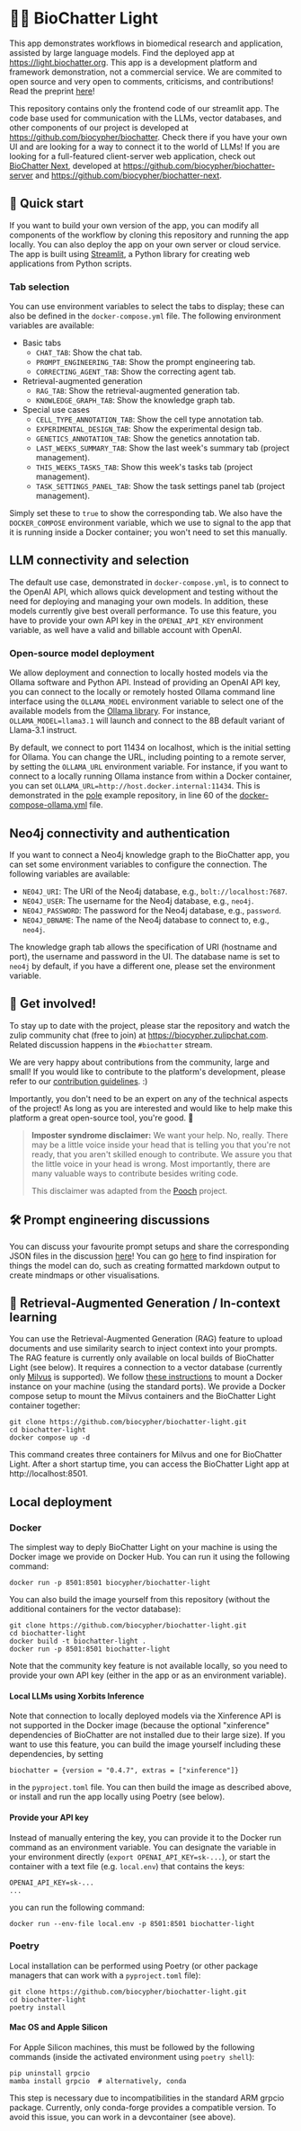 # 💬🧬 BioChatter Light

This app demonstrates workflows in biomedical research and application, assisted
by large language models. Find the deployed app at https://light.biochatter.org.
This app is a development platform and framework demonstration, not a commercial
service. We are commited to open source and very open to comments, criticisms,
and contributions! Read the preprint [here](https://arxiv.org/abs/2305.06488)!

This repository contains only the frontend code of our streamlit app. The code
base used for communication with the LLMs, vector databases, and other
components of our project is developed at 
https://github.com/biocypher/biochatter. Check there if you have your own UI and
are looking for a way to connect it to the world of LLMs! If you are looking for
a full-featured client-server web application, check out [BioChatter
Next](https://next.biochatter.org), developed at
https://github.com/biocypher/biochatter-server and
https://github.com/biocypher/biochatter-next.

## 🚀 Quick start

If you want to build your own version of the app, you can modify all components
of the workflow by cloning this repository and running the app locally. You can
also deploy the app on your own server or cloud service. The app is built using
[Streamlit](https://streamlit.io/), a Python library for creating web
applications from Python scripts.

### Tab selection

You can use environment variables to select the tabs to display; these can also
be defined in the `docker-compose.yml` file. The following environment variables
are available:

- Basic tabs
    - `CHAT_TAB`: Show the chat tab.
    - `PROMPT_ENGINEERING_TAB`: Show the prompt engineering tab.
    - `CORRECTING_AGENT_TAB`: Show the correcting agent tab.
- Retrieval-augmented generation
    - `RAG_TAB`: Show the retrieval-augmented generation tab.
    - `KNOWLEDGE_GRAPH_TAB`: Show the knowledge graph tab.
- Special use cases
    - `CELL_TYPE_ANNOTATION_TAB`: Show the cell type annotation tab.
    - `EXPERIMENTAL_DESIGN_TAB`: Show the experimental design tab.
    - `GENETICS_ANNOTATION_TAB`: Show the genetics annotation tab.
    - `LAST_WEEKS_SUMMARY_TAB`: Show the last week's summary tab (project management).
    - `THIS_WEEKS_TASKS_TAB`: Show this week's tasks tab (project management).
    - `TASK_SETTINGS_PANEL_TAB`: Show the task settings panel tab (project management).  

Simply set these to `true` to show the corresponding tab. We also have the
`DOCKER_COMPOSE` environment variable, which we use to signal to the app that it
is running inside a Docker container; you won't need to set this manually.

## LLM connectivity and selection

The default use case, demonstrated in `docker-compose.yml`, is to connect to the
OpenAI API, which allows quick development and testing without the need for
deploying and managing your own models. In addition, these models currently
give best overall performance. To use this feature, you have to provide your own
API key in the `OPENAI_API_KEY` environment variable, as well have a valid and
billable account with OpenAI.

### Open-source model deployment

We allow deployment and connection to locally hosted models via the Ollama
software and Python API. Instead of providing an OpenAI API key, you can connect
to the locally or remotely hosted Ollama command line interface using the
`OLLAMA_MODEL` environment variable to select one of the available models from
the [Ollama library](https://ollama.com/library). For instance,
`OLLAMA_MODEL=llama3.1` will launch and connect to the 8B default variant of
Llama-3.1 instruct.

By default, we connect to port 11434 on localhost, which is the initial setting
for Ollama. You can change the URL, including pointing to a remote server, by
setting the `OLLAMA_URL` environment variable. For instance, if you want to
connect to a locally running Ollama instance from within a Docker container, you
can set `OLLAMA_URL=http://host.docker.internal:11434`. This is demonstrated in
the [pole](https://github.com/biocypher/pole) example repository, in line 60 of
the
[docker-compose-ollama.yml](https://github.com/biocypher/pole/blob/main/docker-compose-ollama.yml#L60)
file.

## Neo4j connectivity and authentication

If you want to connect a Neo4j knowledge graph to the BioChatter app, you can
set some environment variables to configure the connection. The following
variables are available:

- `NEO4J_URI`: The URI of the Neo4j database, e.g., `bolt://localhost:7687`.
- `NEO4J_USER`: The username for the Neo4j database, e.g., `neo4j`.
- `NEO4J_PASSWORD`: The password for the Neo4j database, e.g., `password`.
- `NEO4J_DBNAME`: The name of the Neo4j database to connect to, e.g., `neo4j`.

The knowledge graph tab allows the specification of URI (hostname and port), the
username and password in the UI. The database name is set to `neo4j` by default,
if you have a different one, please set the environment variable.

## 🤝 Get involved!

To stay up to date with the project, please star the repository and watch the
zulip community chat (free to join) at https://biocypher.zulipchat.com.
Related discussion happens in the `#biochatter` stream.

We are very happy about contributions from the community, large and small!
If you would like to contribute to the platform's development, please refer to
our [contribution guidelines](CONTRIBUTING.md). :)

Importantly, you don't need to be an expert on any of the technical aspects of
the project! As long as you are interested and would like to help make this
platform a great open-source tool, you're good. 🙂

> **Imposter syndrome disclaimer:** We want your help. No, really. There may be a little voice inside your head that is telling you that you're not ready, that you aren't skilled enough to contribute. We assure you that the little voice in your head is wrong. Most importantly, there are many valuable ways to contribute besides writing code.
>
> This disclaimer was adapted from the [Pooch](https://github.com/fatiando/pooch) project.

## 🛠 Prompt engineering discussions

You can discuss your favourite prompt setups and share the corresponding JSON
files in the discussion
[here](https://github.com/biocypher/biochatter-light/discussions/11)! You can go
[here](https://github.com/biocypher/biochatter-light/discussions/20) to find
inspiration for things the model can do, such as creating formatted markdown
output to create mindmaps or other visualisations.

## 📑 Retrieval-Augmented Generation / In-context learning

You can use the Retrieval-Augmented Generation (RAG) feature to upload documents
and use similarity search to inject context into your prompts. The RAG feature
is currently only available on local builds of BioChatter Light (see below). It requires
a connection to a vector database (currently only [Milvus](https://milvus.io/)
is supported). We follow [these
instructions](https://milvus.io/docs/install_standalone-docker.md) to mount a
Docker instance on your machine (using the standard ports). We provide a Docker
compose setup to mount the Milvus containers and the BioChatter Light container together:

```
git clone https://github.com/biocypher/biochatter-light.git
cd biochatter-light
docker compose up -d
```

This command creates three containers for Milvus and one for BioChatter Light. After a
short startup time, you can access the BioChatter Light app at http://localhost:8501.

## Local deployment

### Docker

The simplest way to deply BioChatter Light on your machine is using the Docker image we
provide on Docker Hub. You can run it using the following command:

```
docker run -p 8501:8501 biocypher/biochatter-light
```

You can also build the image yourself from this repository (without the
additional containers for the vector database):

```
git clone https://github.com/biocypher/biochatter-light.git
cd biochatter-light
docker build -t biochatter-light .
docker run -p 8501:8501 biochatter-light
```

Note that the community key feature is not available locally, so you need to
provide your own API key (either in the app or as an environment variable).

#### Local LLMs using Xorbits Inference

Note that connection to locally deployed models via the Xinference API is not
supported in the Docker image (because the optional "xinference" dependencies of
BioChatter are not installed due to their large size). If you want to use this
feature, you can build the image yourself including these dependencies, by
setting

```
biochatter = {version = "0.4.7", extras = ["xinference"]}
```

in the `pyproject.toml` file. You can then build the image as described above,
or install and run the app locally using Poetry (see below).

#### Provide your API key

Instead of manually entering the key, you can provide it to the Docker run
command as an environment variable. You can designate the variable in your
environment directly (`export OPENAI_API_KEY=sk-...`), or start the container
with a text file (e.g. `local.env`) that contains the keys:

```
OPENAI_API_KEY=sk-...
...
```

you can run the following command: 

```
docker run --env-file local.env -p 8501:8501 biochatter-light
```

### Poetry

Local installation can be performed using Poetry (or other package managers
that can work with a `pyproject.toml` file):

```
git clone https://github.com/biocypher/biochatter-light.git
cd biochatter-light
poetry install
```

#### Mac OS and Apple Silicon

For Apple Silicon machines, this must be followed by the following commands
(inside the activated environment using `poetry shell`):

```
pip uninstall grpcio
mamba install grpcio  # alternatively, conda
```

This step is necessary due to incompatibilities in the standard ARM grpcio
package. Currently, only conda-forge provides a compatible version. To avoid
this issue, you can work in a devcontainer (see above).
